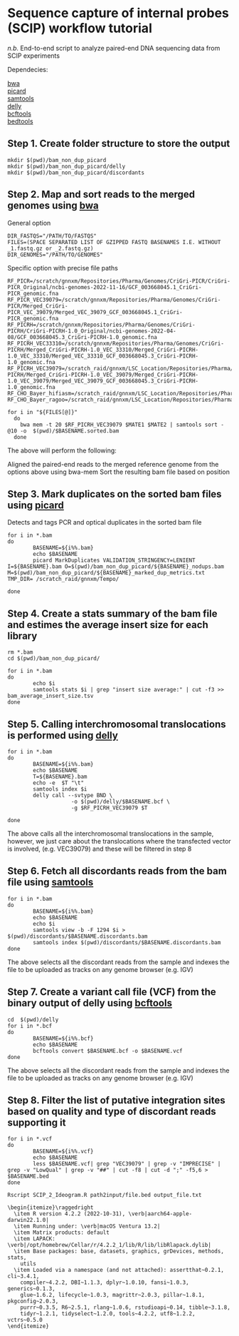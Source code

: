 # Sequence capture of internal probes (SCIP) workflow tutorial

_n.b._ End-to-end script to analyze paired-end DNA sequencing data from SCIP experiments

Dependecies:

[bwa](https://sourceforge.net/projects/bio-bwa/files/)  
[picard](http://broadinstitute.github.io/picard/picard-metric-definitions.html#DuplicationMetrics/)  
[samtools](http://www.htslib.org/)  
[delly](https://github.com/dellytools/delly)  
[bcftools](http://www.htslib.org/)  
[bedtools](https://bedtools.readthedocs.io/en/latest/content/bedtools-suite.html) 

## Step 1. Create folder structure to store the output
```
mkdir $(pwd)/bam_non_dup_picard
mkdir $(pwd)/bam_non_dup_picard/delly
mkdir $(pwd)/bam_non_dup_picard/discordants
```

## Step 2. Map and sort reads to the merged genomes using [bwa](https://sourceforge.net/projects/bio-bwa/files/)

General option
```
DIR_FASTQS="/PATH/TO/FASTQS"
FILES=(SPACE SEPARATED LIST OF GZIPPED FASTQ BASENAMES I.E. WITHOUT _1.fastq.gz or _2.fastq.gz)
DIR_GENOMES="/PATH/TO/GENOMES"
```
Specific option with precise file paths 
```
RF_PICR=/scratch/gnnxm/Repositories/Pharma/Genomes/CriGri-PICR/CriGri-PICR_Original/ncbi-genomes-2022-11-16/GCF_003668045.1_CriGri-PICR_genomic.fna
RF_PICR_VEC39079=/scratch/gnnxm/Repositories/Pharma/Genomes/CriGri-PICR/Merged_CriGri-PICR_VEC_39079/Merged_VEC_39079_GCF_003668045.1_CriGri-PICR_genomic.fna
RF_PICRH=/scratch/gnnxm/Repositories/Pharma/Genomes/CriGri-PICRH/CriGri-PICRH-1.0_Original/ncbi-genomes-2022-04-08/GCF_003668045.3_CriGri-PICRH-1.0_genomic.fna
RF_PICRH_VEC33310=/scratch/gnnxm/Repositories/Pharma/Genomes/CriGri-PICRH/Merged_CriGri-PICRH-1.0_VEC_33310/Merged_CriGri-PICRH-1.0_VEC_33310/Merged_VEC_33310_GCF_003668045.3_CriGri-PICRH-1.0_genomic.fna
RF_PICRH_VEC39079=/scratch_raid/gnnxm/LSC_Location/Repositories/Pharma/Genomes/CriGri-PICRH/Merged_CriGri-PICRH-1.0_VEC_39079/Merged_CriGri-PICRH-1.0_VEC_39079/Merged_VEC_39079_GCF_003668045.3_CriGri-PICRH-1.0_genomic.fna
RF_CHO_Bayer_hifiasm=/scratch_raid/gnnxm/LSC_Location/Repositories/Pharma/Genomes/CHO_Bayer/assem/asm.fasta
RF_CHO_Bayer_ragoo=/scratch_raid/gnnxm/LSC_Location/Repositories/Pharma/Genomes/CHO_Bayer/scaffolding/asm_ragoo.fasta
```

```
for i in "${FILES[@]}"
  do
    bwa mem -t 20 $RF_PICRH_VEC39079 $MATE1 $MATE2 | samtools sort -@10 -o  $(pwd)/$BASENAME.sorted.bam
  done
```

The above will perform the following:

Aligned the paired-end reads to the merged reference genome from the options above using bwa-mem
Sort the resulting bam file based on position

## Step 3. Mark duplicates on the sorted bam files using [picard](http://broadinstitute.github.io/picard/picard-metric-definitions.html#DuplicationMetrics) 

Detects and tags PCR and optical duplicates in the sorted bam file
```
for i in *.bam
do
        BASENAME=${i%%.bam}                           
        echo $BASENAME
        picard MarkDuplicates VALIDATION_STRINGENCY=LENIENT I=${BASENAME}.bam O=$(pwd)/bam_non_dup_picard/${BASENAME}_nodups.bam M=$(pwd)/bam_non_dup_picard/${BASENAME}_marked_dup_metrics.txt TMP_DIR= /scratch_raid/gnnxm/Tempo/

done
```

## Step 4. Create a stats summary of the bam file and estimes the average insert size for each library

```
rm *.bam
cd $(pwd)/bam_non_dup_picard/

for i in *.bam
do
        echo $i
        samtools stats $i | grep "insert size average:" | cut -f3 >> bam_average_insert_size.tsv
done
```

## Step 5. Calling interchromosomal translocations is performed using [delly](https://github.com/dellytools/delly)

```
for i in *.bam
do
        BASENAME=${i%%.bam}
        echo $BASENAME
        T=${BASENAME}.bam
        echo -e  $T "\t"
        samtools index $i
        delly call --svtype BND \ 
                    -o $(pwd)/delly/$BASENAME.bcf \
                    -g $RF_PICRH_VEC39079 $T

done
```

The above calls all the interchromosomal translocations in the sample, however, we just care about the translocations where the transfected vector is involved, (e.g. VEC39079) and these will be filtered in step 8
 
## Step 6. Fetch all discordants reads from the bam file using [samtools](http://www.htslib.org/)

```
for i in *.bam
do
        BASENAME=${i%%.bam}
        echo $BASENAME
        echo $i
        samtools view -b -F 1294 $i > $(pwd)/discordants/$BASENAME.discordants.bam
        samtools index $(pwd)/discordants/$BASENAME.discordants.bam
done
```

The above selects all the discordant reads from the sample and indexes the file to be uploaded as tracks on any genome browser (e.g. IGV)

## Step 7. Create a variant call file (VCF) from the binary output of delly using [bcftools](http://www.htslib.org/)  

```
cd  $(pwd)/delly
for i in *.bcf
do
        BASENAME=${i%%.bcf}
        echo $BASENAME
        bcftools convert $BASENAME.bcf -o $BASENAME.vcf
done
```
The above selects all the discordant reads from the sample and indexes the file to be uploaded as tracks on any genome browser (e.g. IGV)

## Step 8. Filter the list of putative integration sites based on quality and type of discordant reads supporting it 

```
for i in *.vcf
do
        BASENAME=${i%%.vcf}
        echo $BASENAME
        less $BASENAME.vcf| grep "VEC39079" | grep -v "IMPRECISE" | grep -v "LowQual" | grep -v "##" | cut -f8 | cut -d ";" -f5,6 > $BASENAME.bed
done
```

```
Rscript SCIP_2_Ideogram.R path2input/file.bed output_file.txt
```

```
\begin{itemize}\raggedright
  \item R version 4.2.2 (2022-10-31), \verb|aarch64-apple-darwin22.1.0|
  \item Running under: \verb|macOS Ventura 13.2|
  \item Matrix products: default
  \item LAPACK: \verb|/opt/homebrew/Cellar/r/4.2.2_1/lib/R/lib/libRlapack.dylib|
  \item Base packages: base, datasets, graphics, grDevices, methods, stats,
    utils
  \item Loaded via a namespace (and not attached): assertthat~0.2.1, cli~3.4.1,
    compiler~4.2.2, DBI~1.1.3, dplyr~1.0.10, fansi~1.0.3, generics~0.1.3,
    glue~1.6.2, lifecycle~1.0.3, magrittr~2.0.3, pillar~1.8.1, pkgconfig~2.0.3,
    purrr~0.3.5, R6~2.5.1, rlang~1.0.6, rstudioapi~0.14, tibble~3.1.8,
    tidyr~1.2.1, tidyselect~1.2.0, tools~4.2.2, utf8~1.2.2, vctrs~0.5.0
\end{itemize}
```

